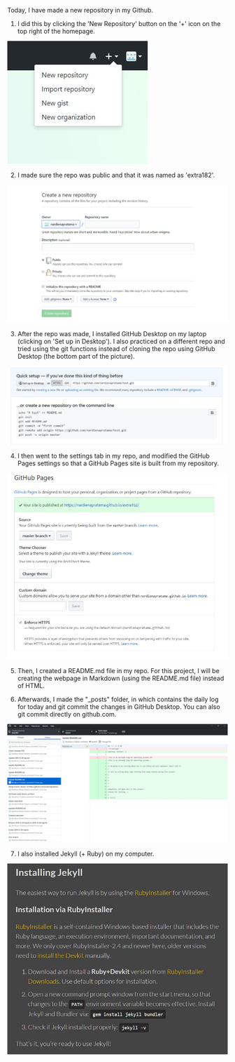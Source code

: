 Today, I have made a new repository in my Github.
1. I did this by clicking the 'New Repository' button on the '+' icon on the top right of the homepage.

![img](https://raw.githubusercontent.com/nardienapratama/extra182/master/img/newrepo.JPG)

2. I made sure the repo was public and that it was named as 'extra182'.

![img](https://raw.githubusercontent.com/nardienapratama/extra182/master/img/createnewrepo.JPG)

3. After the repo was made, I installed GitHub Desktop on my laptop (clicking on 'Set up in Desktop'). I also practiced on a different repo and tried using the git functions instead of cloning the repo using GitHub Desktop (the bottom part of the picture).

![img](https://raw.githubusercontent.com/nardienapratama/extra182/master/img/reposetup.JPG)

4. I then went to the settings tab in my repo, and modified the GitHub Pages settings so that a GitHub Pages site is built from my repository.

![img](https://raw.githubusercontent.com/nardienapratama/extra182/master/img/githubpagessetup.JPG)

5. Then, I created a README.md file in my repo. For this project, I will be creating the webpage in Markdown (using the README.md file) instead of HTML.

6. Afterwards, I made the "_posts" folder, in which contains the daily log for today and git commit the changes in GitHub Desktop. You can also git commit directly on github.com.

![img](https://raw.githubusercontent.com/nardienapratama/extra182/master/img/commitusinggithubdesktop.JPG)

7. I also installed Jekyll (+ Ruby) on my computer.

![img](https://raw.githubusercontent.com/nardienapratama/extra182/master/img/installjekyll.JPG)
